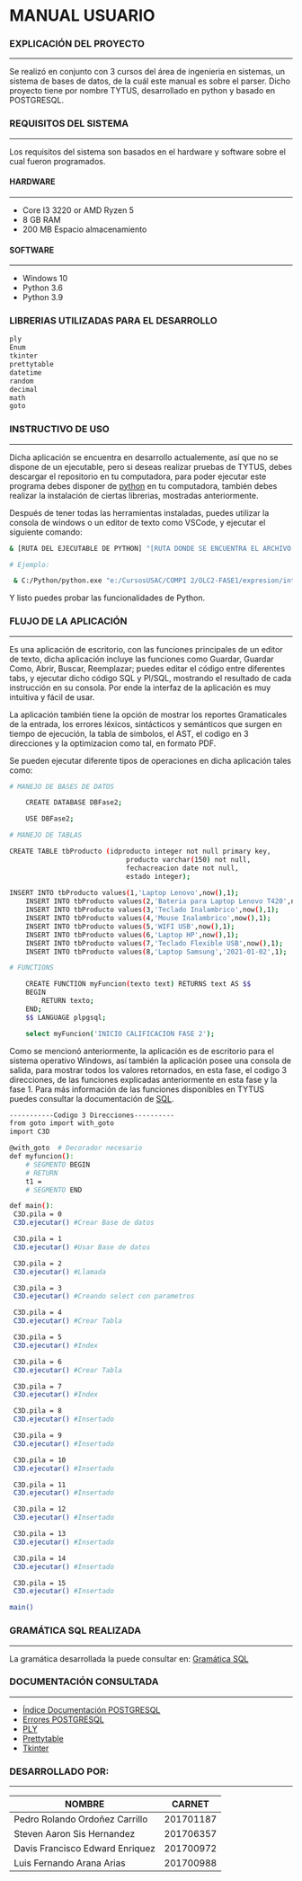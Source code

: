 # MANUAL USUARIO

### EXPLICACIÓN DEL PROYECTO
---
Se realizó en conjunto con 3 cursos del área de ingenieria en sistemas, un sistema de bases de datos, de la cuál este manual es sobre el parser. Dicho proyecto tiene por nombre TYTUS, desarrollado en python y basado en POSTGRESQL.

### REQUISITOS DEL SISTEMA
---
Los requisitos del sistema son basados en el hardware y software sobre el cual fueron programados.

#### HARDWARE
---
* Core I3 3220 or AMD Ryzen 5
* 8 GB RAM
* 200 MB Espacio almacenamiento

#### SOFTWARE
---
* Windows 10 
* Python 3.6
* Python 3.9

### LIBRERIAS UTILIZADAS PARA EL DESARROLLO

```sh
ply
Enum
tkinter
prettytable
datetime
random
decimal
math
goto
```

### INSTRUCTIVO DE USO
---

Dicha aplicación se encuentra en desarrollo actualemente, así que no se dispone de un ejecutable, pero si deseas realizar pruebas de TYTUS, debes descargar el repositorio en tu computadora, para poder ejecutar este programa debes disponer de [python](https://www.python.org/downloads/) en tu computadora, también debes realizar la instalación de ciertas librerias, mostradas anteriormente. 

Después de tener todas las herramientas instaladas, puedes utilizar la consola de windows o un editor de texto como VSCode, y ejecutar el siguiente comando:

```sh
& [RUTA DEL EJECUTABLE DE PYTHON] "[RUTA DONDE SE ENCUENTRA EL ARCHIVO INTERFACE]"

# Ejemplo:

 & C:/Python/python.exe "e:/CursosUSAC/COMPI 2/OLC2-FASE1/expresion/interface.py"
 ```

 Y listo puedes probar las funcionalidades de Python.

### FLUJO DE LA APLICACIÓN
---
Es una aplicación de escritorio, con las funciones principales de un editor de texto, dicha aplicación incluye las funciones como Guardar, Guardar Como, Abrir, Buscar, Reemplazar; puedes editar el código entre diferentes tabs, y ejecutar dicho código SQL y Pl/SQL, mostrando el resultado de cada instrucción en su consola. Por ende la interfaz de la aplicación es muy intuitiva y fácil de usar.

La aplicación también tiene la opción de mostrar los reportes Gramaticales de la entrada, los errores léxicos, sintácticos y semánticos que surgen en tiempo de ejecución, la tabla de simbolos, el AST, el codigo en 3 direcciones y la optimizacion como tal, en formato PDF.

Se pueden ejecutar diferente tipos de operaciones en dicha aplicación tales como:

```sh
# MANEJO DE BASES DE DATOS

	CREATE DATABASE DBFase2;

	USE DBFase2;

# MANEJO DE TABLAS

CREATE TABLE tbProducto (idproducto integer not null primary key,
							 producto varchar(150) not null,
							 fechacreacion date not null,
							 estado integer);
        
INSERT INTO tbProducto values(1,'Laptop Lenovo',now(),1);
	INSERT INTO tbProducto values(2,'Bateria para Laptop Lenovo T420',now(),1);
	INSERT INTO tbProducto values(3,'Teclado Inalambrico',now(),1);
	INSERT INTO tbProducto values(4,'Mouse Inalambrico',now(),1);
	INSERT INTO tbProducto values(5,'WIFI USB',now(),1);
	INSERT INTO tbProducto values(6,'Laptop HP',now(),1);
	INSERT INTO tbProducto values(7,'Teclado Flexible USB',now(),1);
	INSERT INTO tbProducto values(8,'Laptop Samsung','2021-01-02',1);

# FUNCTIONS

	CREATE FUNCTION myFuncion(texto text) RETURNS text AS $$
	BEGIN
		RETURN texto;
	END;
	$$ LANGUAGE plpgsql;

	select myFuncion('INICIO CALIFICACION FASE 2');


```

Como se mencionó anteriormente, la aplicación es de escritorio para el sistema operativo Windows, así también la aplicación posee una consola de salida, para mostrar todos los valores retornados, en esta fase, el codigo 3 direcciones, de las funciones explicadas anteriormente en esta fase y la fase 1. Para más información de las funciones disponibles en TYTUS puedes consultar la documentación de [SQL](https://www.postgresql.org/docs/13/sql.html).


```sh
-----------Codigo 3 Direcciones----------
from goto import with_goto 
import C3D 

@with_goto  # Decorador necesario
def myfuncion():
	# SEGMENTO BEGIN
	# RETURN
	t1 = 
	# SEGMENTO END

def main():
 C3D.pila = 0
 C3D.ejecutar() #Crear Base de datos

 C3D.pila = 1
 C3D.ejecutar() #Usar Base de datos

 C3D.pila = 2
 C3D.ejecutar() #Llamada

 C3D.pila = 3
 C3D.ejecutar() #Creando select con parametros

 C3D.pila = 4
 C3D.ejecutar() #Crear Tabla

 C3D.pila = 5
 C3D.ejecutar() #Index

 C3D.pila = 6
 C3D.ejecutar() #Crear Tabla

 C3D.pila = 7
 C3D.ejecutar() #Index

 C3D.pila = 8
 C3D.ejecutar() #Insertado

 C3D.pila = 9
 C3D.ejecutar() #Insertado

 C3D.pila = 10
 C3D.ejecutar() #Insertado

 C3D.pila = 11
 C3D.ejecutar() #Insertado

 C3D.pila = 12
 C3D.ejecutar() #Insertado

 C3D.pila = 13
 C3D.ejecutar() #Insertado

 C3D.pila = 14
 C3D.ejecutar() #Insertado

 C3D.pila = 15
 C3D.ejecutar() #Insertado

main()
```
### GRAMÁTICA SQL REALIZADA
---

La gramática desarrollada la puede consultar en: [Gramática SQL](https://github.com/tytusdb/tytus/blob/main/parser/fase2/team23/docs/Gramatica_Ascendente_BNF)

### DOCUMENTACIÓN CONSULTADA
---

* [Índice Documentación POSTGRESQL](https://www.postgresql.org/docs/13/index.html)
* [Errores POSTGRESQL](https://www.postgresql.org/docs/10/errcodes-appendix.html)
* [PLY](https://www.dabeaz.com/ply/ply.html)
* [Prettytable](https://pypi.org/project/prettytable/)
* [Tkinter](https://docs.python.org/3/library/tkinter.html)

### DESARROLLADO POR:
---
| NOMBRE                              | CARNET        |
|                                 --- |           --- |
| Pedro Rolando Ordoñez Carrillo      |   201701187   |
| Steven Aaron Sis Hernandez          |   201706357   |
| Davis Francisco Edward Enriquez     |   201700972   |
| Luis Fernando Arana Arias           |   201700988   |
